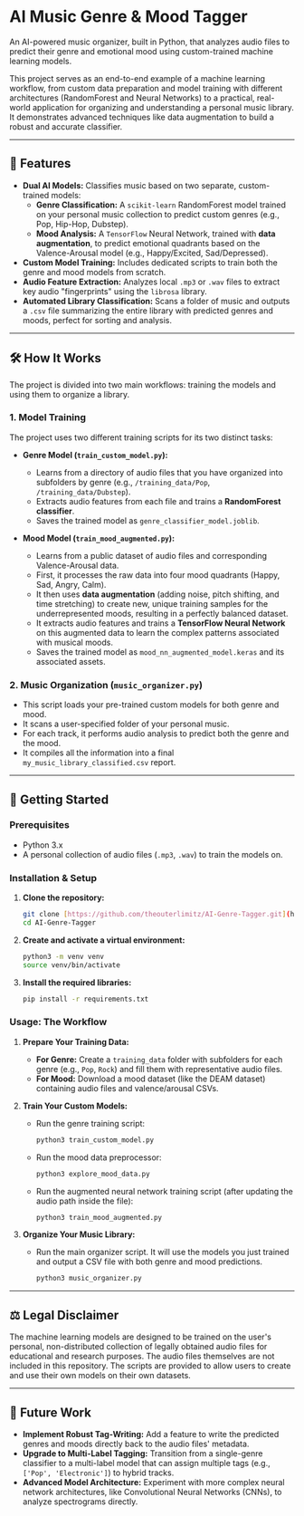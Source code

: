 # AI Music Genre & Mood Tagger

An AI-powered music organizer, built in Python, that analyzes audio files to predict their genre and emotional mood using custom-trained machine learning models.

This project serves as an end-to-end example of a machine learning workflow, from custom data preparation and model training with different architectures (RandomForest and Neural Networks) to a practical, real-world application for organizing and understanding a personal music library. It demonstrates advanced techniques like data augmentation to build a robust and accurate classifier.

---

## 🎵 Features

* **Dual AI Models:** Classifies music based on two separate, custom-trained models:
    * **Genre Classification:** A `scikit-learn` RandomForest model trained on your personal music collection to predict custom genres (e.g., Pop, Hip-Hop, Dubstep).
    * **Mood Analysis:** A `TensorFlow` Neural Network, trained with **data augmentation**, to predict emotional quadrants based on the Valence-Arousal model (e.g., Happy/Excited, Sad/Depressed).
* **Custom Model Training:** Includes dedicated scripts to train both the genre and mood models from scratch.
* **Audio Feature Extraction:** Analyzes local `.mp3` or `.wav` files to extract key audio "fingerprints" using the `librosa` library.
* **Automated Library Classification:** Scans a folder of music and outputs a `.csv` file summarizing the entire library with predicted genres and moods, perfect for sorting and analysis.

---

## 🛠️ How It Works

The project is divided into two main workflows: training the models and using them to organize a library.

### 1. Model Training

The project uses two different training scripts for its two distinct tasks:

* **Genre Model (`train_custom_model.py`):**
    * Learns from a directory of audio files that you have organized into subfolders by genre (e.g., `/training_data/Pop`, `/training_data/Dubstep`).
    * Extracts audio features from each file and trains a **RandomForest classifier**.
    * Saves the trained model as `genre_classifier_model.joblib`.

* **Mood Model (`train_mood_augmented.py`):**
    * Learns from a public dataset of audio files and corresponding Valence-Arousal data.
    * First, it processes the raw data into four mood quadrants (Happy, Sad, Angry, Calm).
    * It then uses **data augmentation** (adding noise, pitch shifting, and time stretching) to create new, unique training samples for the underrepresented moods, resulting in a perfectly balanced dataset.
    * It extracts audio features and trains a **TensorFlow Neural Network** on this augmented data to learn the complex patterns associated with musical moods.
    * Saves the trained model as `mood_nn_augmented_model.keras` and its associated assets.

### 2. Music Organization (`music_organizer.py`)

* This script loads your pre-trained custom models for both genre and mood.
* It scans a user-specified folder of your personal music.
* For each track, it performs audio analysis to predict both the genre and the mood.
* It compiles all the information into a final `my_music_library_classified.csv` report.

---

## 🚀 Getting Started

### Prerequisites

* Python 3.x
* A personal collection of audio files (`.mp3`, `.wav`) to train the models on.

### Installation & Setup

1.  **Clone the repository:**
    ```bash
    git clone [https://github.com/theouterlimitz/AI-Genre-Tagger.git](https://github.com/theouterlimitz/AI-Genre-Tagger.git)
    cd AI-Genre-Tagger
    ```

2.  **Create and activate a virtual environment:**
    ```bash
    python3 -m venv venv
    source venv/bin/activate
    ```

3.  **Install the required libraries:**
    ```bash
    pip install -r requirements.txt
    ```

### Usage: The Workflow

1.  **Prepare Your Training Data:**
    * **For Genre:** Create a `training_data` folder with subfolders for each genre (e.g., `Pop`, `Rock`) and fill them with representative audio files.
    * **For Mood:** Download a mood dataset (like the DEAM dataset) containing audio files and valence/arousal CSVs.

2.  **Train Your Custom Models:**
    * Run the genre training script:
        ```bash
        python3 train_custom_model.py
        ```
    * Run the mood data preprocessor:
        ```bash
        python3 explore_mood_data.py
        ```
    * Run the augmented neural network training script (after updating the audio path inside the file):
        ```bash
        python3 train_mood_augmented.py
        ```

3.  **Organize Your Music Library:**
    * Run the main organizer script. It will use the models you just trained and output a CSV file with both genre and mood predictions.
        ```bash
        python3 music_organizer.py
        ```

---

## ⚖️ Legal Disclaimer

The machine learning models are designed to be trained on the user's personal, non-distributed collection of legally obtained audio files for educational and research purposes. The audio files themselves are not included in this repository. The scripts are provided to allow users to create and use their own models on their own datasets.

---

## 🔮 Future Work

* **Implement Robust Tag-Writing:** Add a feature to write the predicted genres and moods directly back to the audio files' metadata.
* **Upgrade to Multi-Label Tagging:** Transition from a single-genre classifier to a multi-label model that can assign multiple tags (e.g., `['Pop', 'Electronic']`) to hybrid tracks.
* **Advanced Model Architecture:** Experiment with more complex neural network architectures, like Convolutional Neural Networks (CNNs), to analyze spectrograms directly.
